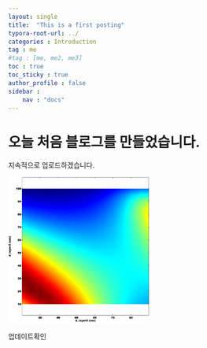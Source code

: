 ```yaml
---
layout: single
title:  "This is a first posting"
typora-root-url: ../
categories : Introduction
tag : me
#tag : [me, me2, me3]
toc : true
toc_sticky : true
author_profile : false
sidebar : 
    nav : "docs"
---
```


# 오늘 처음 블로그를 만들었습니다.

지속적으로 업로드하겠습니다.

<img src="/images/2022-05-23-first/Untitled34-1691491405481-4.png" alt="Untitled34" style="zoom:33%;" />

업데이트확인
